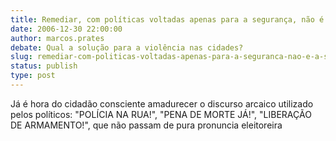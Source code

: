 ```yaml
---
title: Remediar, com políticas voltadas apenas para a segurança, não é a solução.
date: 2006-12-30 22:00:00
author: marcos.prates
debate: Qual a solução para a violência nas cidades?
slug: remediar-com-politicas-voltadas-apenas-para-a-seguranca-nao-e-a-solucao
status: publish 
type: post
---
```


Já é hora do cidadão consciente amadurecer o discurso arcaico utilizado pelos políticos: "POLÍCIA NA RUA!", "PENA DE MORTE JÁ!", "LIBERAÇÃO DE ARMAMENTO!", que não passam de pura pronuncia eleitoreira
